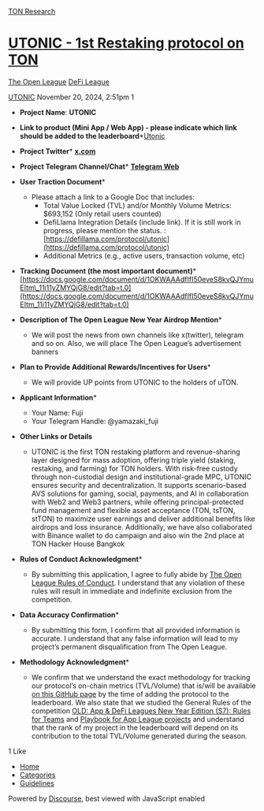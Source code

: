 [TON Research](/)

# [UTONIC - 1st Restaking protocol on TON](/t/utonic-1st-restaking-protocol-on-ton/39915)

[The Open League](/c/the-open-league/defi-battle/63)  [DeFi League](/c/the-open-league/defi-battle/63) 

    

[UTONIC](https://tonresear.ch/u/UTONIC)  November 20, 2024, 2:51pm  1

*   **Project Name**: **UTONIC**
    
*   **Link to product (Mini App / Web App) - please indicate which link should be added to the leaderboard**\*[Utonic](https://utonic.org/stake)
    
*   **Project Twitter**\* **[x.com](https://x.com/UTONIC_uTON)**
    
*   **Project Telegram Channel/Chat**\* **[Telegram Web](https://web.telegram.org/k/#@UTONIC_uTON)**
    
*   **User Traction Document**\*
    
    *   Please attach a link to a Google Doc that includes:
        *   Total Value Locked (TVL) and/or Monthly Volume Metrics: $693,152 (Only retail users counted)
        *   DefiLlama Integration Details (include link). If it is still work in progress, please mention the status. : [https://defillama.com/protocol/utonic](https://defillama.com/protocol/utonic)
        *   Additional Metrics (e.g., active users, transaction volume, etc)
*   **Tracking Document (the most important document)**\*  
    [https://docs.google.com/document/d/1OKWAAAdfIfI50eveS8kvQJYmuEItm\_11i11yZMYQjG8/edit?tab=t.0](https://docs.google.com/document/d/1OKWAAAdfIfI50eveS8kvQJYmuEItm_11i11yZMYQjG8/edit?tab=t.0)
    
*   **Description of The Open League New Year Airdrop Mention**\*
    
    *   We will post the news from own channels like x(twitter), telegram and so on. Also, we will place The Open League’s advertisement banners
*   **Plan to Provide Additional Rewards/Incentives for Users**\*
    
    *   We will provide UP points from UTONIC to the holders of uTON.
*   **Applicant Information**\*
    
    *   Your Name: Fuji
    *   Your Telegram Handle: @yamazaki\_fuji
*   **Other Links or Details**
    
    *   UTONIC is the first TON restaking platform and revenue-sharing layer designed for mass adoption, offering triple yield (staking, restaking, and farming) for TON holders. With risk-free custody through non-custodial design and institutional-grade MPC, UTONIC ensures security and decentralization. It supports scenario-based AVS solutions for gaming, social, payments, and AI in collaboration with Web2 and Web3 partners, while offering principal-protected fund management and flexible asset acceptance (TON, tsTON, stTON) to maximize user earnings and deliver additional benefits like airdrops and loss insurance. Additionally, we have also collaborated with Binance wallet to do campaign and also win the 2nd place at TON Hacker House Bangkok
*   **Rules of Conduct Acknowledgment**\*
    
    *   By submitting this application, I agree to fully abide by [The Open League Rules of Conduct](https://www.notion.so/04f4a0fedf1a401687075f5efd83de68?pvs=21). I understand that any violation of these rules will result in immediate and indefinite exclusion from the competition.
*   **Data Accuracy Confirmation**\*
    
    *   By submitting this form, I confirm that all provided information is accurate. I understand that any false information will lead to my project’s permanent disqualification from The Open League.
*   **Methodology Acknowledgment**\*
    
    *   We confirm that we understand the exact methodology for tracking our protocol’s on-chain metrics (TVL/Volume) that is/will be available [on this GitHub page](https://github.com/ton-society/the-open-league/blob/main/seasons/S6_defi_scores.md#s6-defi-users-scores) by the time of adding the protocol to the leaderboard. We also state that we studied the General Rules of the competition [OLD: App & DeFi Leagues New Year Edition (S7): Rules for Teams](https://www.notion.so/OLD-App-DeFi-Leagues-New-Year-Edition-S7-Rules-for-Teams-1375274bd2cf8040b3b1c666dca57fee?pvs=21) and [Playbook for App League projects](https://www.notion.so/1375274bd2cf807ba442d1ba5ac2d7c9?pvs=21) and understand that the rank of my project in the leaderboard will depend on its contribution to the total TVL/Volume generated during the season.

  1 Like

*   [Home](/)
*   [Categories](/categories)
*   [Guidelines](/guidelines)

Powered by [Discourse](https://www.discourse.org), best viewed with JavaScript enabled
